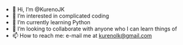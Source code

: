 - 👋 Hi, I’m @KurenoJK
- 👀 I’m interested in complicated coding
- 🌱 I’m currently learning Python
- 💞️ I’m looking to collaborate with anyone who I can learn things of
- 📫 How to reach me: e-mail me at kurenolk@gmail.com

<!---
KurenoJK/KurenoJK is a ✨ special ✨ repository because its `README.md` (this file) appears on your GitHub profile.
You can click the Preview link to take a look at your changes.
--->
